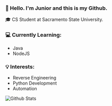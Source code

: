 ### 👋 Hello. I'm Junior and this is my Github.

🎓 CS Student at Sacramento State University.

### 💻 Currently Learning:
  - Java
  - NodeJS

### 💡 Interests:
  - Reverse Engineering 
  - Python Development
  - Automation


![Github Stats](https://github-readme-stats.vercel.app/api?username=jvniorrr&show_icons=true&count_private=true&theme=dark)


